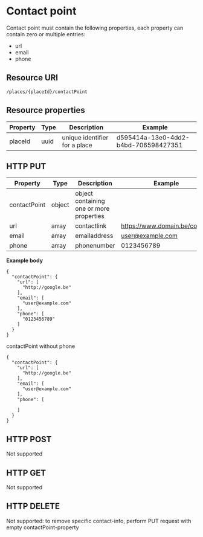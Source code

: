 ---
---

# Contact point
Contact point must contain the following properties, each property can contain zero or multiple entries:
- url
- email
- phone

## Resource URI

```
/places/{placeId}/contactPoint
```

## Resource properties

| Property	| Type | Description | Example |
|--|--|--|--|
| placeId	| uuid | unique identifier for a place | d595414a-13e0-4dd2-b4bd-706598427351 |

## HTTP PUT

| Property	| Type | Description | Example |
|--|--|--|--|
| contactPoint | object | object containing one or more properties | |
| url | array | contactlink | https://www.domain.be/contact |
| email | array | emailaddress | user@example.com |
| phone | array | phonenumber | 0123456789 |


**Example body**

```
{
  "contactPoint": {
    "url": [
      "http://google.be"
    ],
    "email": [
      "user@example.com"
    ],
    "phone": [
      "0123456789"
    ]
  }
}
```

contactPoint without phone
```
{
  "contactPoint": {
    "url": [
      "http://google.be"
    ],
    "email": [
      "user@example.com"
    ],
    "phone": [
     
    ]
  }
}
```

## HTTP POST

Not supported

## HTTP GET

Not supported

## HTTP DELETE

Not supported: to remove specific contact-info, perform PUT request with empty contactPoint-property
